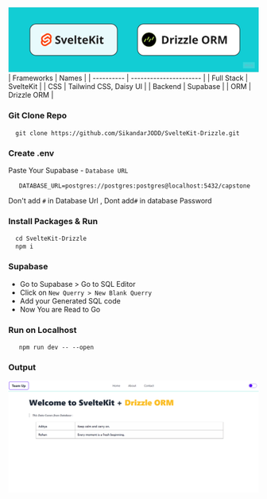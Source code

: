 
![Code](heading.jpg)
| Frameworks | Names |
| ---------- | ---------------------- |
| Full Stack | SvelteKit |
| CSS | Tailwind CSS, Daisy UI |
| Backend | Supabase |
| ORM | Drizzle ORM |

### Git Clone Repo

```
  git clone https://github.com/SikandarJODD/SvelteKit-Drizzle.git
```

### Create .env

Paste Your Supabase - <code>Database URL</code>

```
   DATABASE_URL=postgres://postgres:postgres@localhost:5432/capstone
```

Don't add <code>#</code> in Database Url , Dont add<code>#</code> in database Password

### Install Packages & Run

```
  cd SvelteKit-Drizzle
  npm i
```

### Supabase 
- Go to Supabase > Go to SQL Editor
- Click on <code>New Querry > New Blank Querry</code> 
- Add your Generated SQL code 
- Now You are Read to Go 

### Run on Localhost 
```
   npm run dev -- --open
 ```
### Output 
![Output](output.png)
